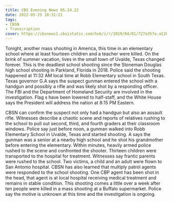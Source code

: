 ```yaml
---
title: CBS Evening News 05.24.22
date: 2022-05-25 18:31:21
tags:
- CBSN
- Transcription
cover: https://cbsnews1.cbsistatic.com/hub/i/r/2019/04/01/727e357a-a126-4138-a2c5-4d3222669d57/thumbnail/640x360/3ff2761028dc5c65cc4f07acd54bcd5c/cbsn2-logo-1920x1080.jpg
---
```

Tonight, another mass shooting in America, this time in an elementary school where at least fourteen children and a teacher were killed. On the brink of summer vacation, lives in the small town of Uvalde, Texas changed forever. This is the deadliest school shooting since the Stoneman Douglas high school shooting in Parkland, Florida in 2018. Police said the shooting happened at 11:32 AM local time at Robb Elementary school in South Texas. Texas governor G.A says the suspect gunman entered the school with a handgun and possibly a rifle and was likely shot by a responding officer. The FBI and the Department of Homeland Security are involved in the investigation. Flag	s have been lowered to half-staff, and the White House says the President will address the nation at 8:15 PM Eastern.

CBSN can confirm the suspect not only had a handgun but also an assault rifle. Witnesses describe a chaotic scene and reports of relatives rushing to the school to pull out second, third, and fourth graders at their classroom windows. Police say just before noon, a gunman walked into Robb Elementary School in Uvalde, Texas and started shooting. A says the gunman was a senior at a nearby high school and he shot his grandmother before entering the elementary. Within minutes, heavily armed police rushed to the scene and confronted the shooter. Thirteen children were transported to the hospital for treatment. Witnesses say frantic parents were rushed to the school. Two victims, a child and an adult were flown to San Antonio hospital. CBSN has also learned that multiply patrol agents were responded to the school shooting. One CBP agent has been shot in the head, that agent is at local hospital receiving medical treatment and remains in stable condition. This shooting comes a little over a week after ten people were killed in a mass shooting at a Buffalo supermarket. Police say the motive is unknown at this time and the investigation is ongoing. 
